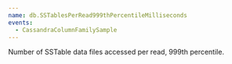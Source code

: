 ```yaml
---
name: db.SSTablesPerRead999thPercentileMilliseconds
events:
  - CassandraColumnFamilySample
---
```


Number of SSTable data files accessed per read, 999th percentile.